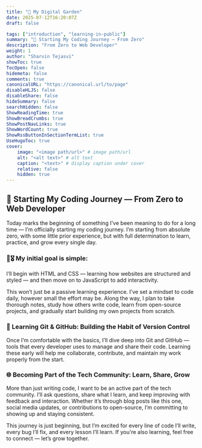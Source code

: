 ```yaml
---
title: "🎯 My Digital Garden"
date: 2025-07-12T16:20:07Z
draft: false

tags: ["introduction", "learning-in-public"]
summary: "📘 Starting My Coding Journey — From Zero"
description: "From Zero to Web Developer"
weight: 1
author: "Sharvin Tejasvi"
showToc: true
TocOpen: false
hidemeta: false
comments: true
canonicalURL: "https://canonical.url/to/page"
disableHLJS: false
disableShare: false
hideSummary: false
searchHidden: false
ShowReadingTime: true
ShowBreadCrumbs: true
ShowPostNavLinks: true
ShowWordCount: true
ShowRssButtonInSectionTermList: true
UseHugoToc: true
cover:
    image: "<image path/url>" # image path/url
    alt: "<alt text>" # alt text
    caption: "<text>" # display caption under cover
    relative: false
    hidden: true
---
```


## 📘 Starting My Coding Journey — From Zero to Web Developer
 Today marks the beginning of something I've been meaning to do for a long time — I’m officially starting my coding journey. I’m starting from absolute zero, with some little prior experience, but with full determination to learn, practice, and grow every single day. 

### 🎯🎖 My initial goal is simple:
 I’ll begin with HTML and CSS — learning how websites are structured and styled — and then move on to JavaScript to add interactivity.

 This won’t just be a passive learning experience. I’ve set a mindset to code daily, however small the effort may be. Along the way, I plan to take thorough notes, study how others write code, learn from open-source projects, and gradually start building my own projects from scratch.

### 📁 Learning Git & GitHub: Building the Habit of Version Control
 Once I’m comfortable with the basics, I’ll dive deep into Git and GitHub — tools that every developer uses to manage and share their code. Learning these early will help me collaborate, contribute, and maintain my work properly from the start.

### 🌐 Becoming Part of the Tech Community: Learn, Share, Grow
 More than just writing code, I want to be an active part of the tech community. I’ll ask questions, share what I learn, and keep improving with feedback and interaction. Whether it’s through blog posts like this one, social media updates, or contributions to open-source, I’m committing to showing up and staying consistent.

This journey is just beginning, but I’m excited for every line of code I’ll write, every bug I’ll fix, and every lesson I’ll learn. If you're also learning, feel free to connect — let’s grow together.
